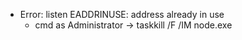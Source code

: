 * Error: listen EADDRINUSE: address already in use
    * cmd as Administrator -> taskkill /F /IM node.exe